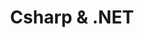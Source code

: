 ---
title: "Csharp & .NET"
description: ""
slug: "csharp-and-dot-net"
image: "csharp-and-net-img.png"
style:
    background: "#2a9d8f"
    color: "#fff"
---